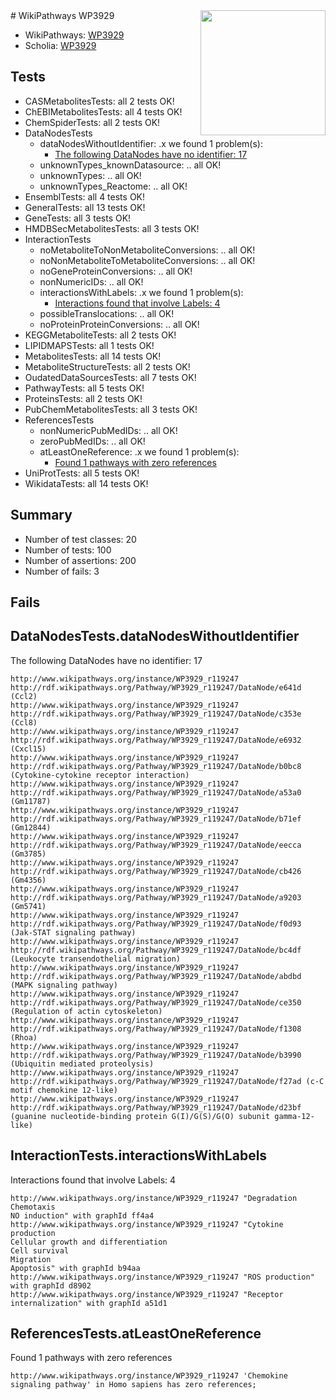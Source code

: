 <img style="float: right; width: 200px" src="https://upload.wikimedia.org/wikipedia/commons/thumb/8/83/Wplogo_with_text_500.png/640px-Wplogo_with_text_500.png" />
# WikiPathways WP3929

* WikiPathways: [WP3929](https://identifiers.org/wikipathways:WP3929)
* Scholia: [WP3929](https://scholia.toolforge.org/wikipathways/WP3929)
## Tests
* CASMetabolitesTests: all 2 tests OK!
* ChEBIMetabolitesTests: all 4 tests OK!
* ChemSpiderTests: all 2 tests OK!
* DataNodesTests
    * dataNodesWithoutIdentifier: .x we found 1 problem(s):
        * [The following DataNodes have no identifier: 17](#8792c497)
    * unknownTypes_knownDatasource: .. all OK!
    * unknownTypes: .. all OK!
    * unknownTypes_Reactome: .. all OK!
* EnsemblTests: all 4 tests OK!
* GeneralTests: all 13 tests OK!
* GeneTests: all 3 tests OK!
* HMDBSecMetabolitesTests: all 3 tests OK!
* InteractionTests
    * noMetaboliteToNonMetaboliteConversions: .. all OK!
    * noNonMetaboliteToMetaboliteConversions: .. all OK!
    * noGeneProteinConversions: .. all OK!
    * nonNumericIDs: .. all OK!
    * interactionsWithLabels: .x we found 1 problem(s):
        * [Interactions found that involve Labels: 4](#630d267b)
    * possibleTranslocations: .. all OK!
    * noProteinProteinConversions: .. all OK!
* KEGGMetaboliteTests: all 2 tests OK!
* LIPIDMAPSTests: all 1 tests OK!
* MetabolitesTests: all 14 tests OK!
* MetaboliteStructureTests: all 2 tests OK!
* OudatedDataSourcesTests: all 7 tests OK!
* PathwayTests: all 5 tests OK!
* ProteinsTests: all 2 tests OK!
* PubChemMetabolitesTests: all 3 tests OK!
* ReferencesTests
    * nonNumericPubMedIDs: .. all OK!
    * zeroPubMedIDs: .. all OK!
    * atLeastOneReference: .x we found 1 problem(s):
        * [Found 1 pathways with zero references](#35eb778e)
* UniProtTests: all 5 tests OK!
* WikidataTests: all 14 tests OK!


## Summary

* Number of test classes: 20
* Number of tests: 100
* Number of assertions: 200
* Number of fails: 3

## Fails

<a name="8792c497" />

## DataNodesTests.dataNodesWithoutIdentifier

The following DataNodes have no identifier: 17
```
http://www.wikipathways.org/instance/WP3929_r119247 http://rdf.wikipathways.org/Pathway/WP3929_r119247/DataNode/e641d (Ccl2)
http://www.wikipathways.org/instance/WP3929_r119247 http://rdf.wikipathways.org/Pathway/WP3929_r119247/DataNode/c353e (Ccl8)
http://www.wikipathways.org/instance/WP3929_r119247 http://rdf.wikipathways.org/Pathway/WP3929_r119247/DataNode/e6932 (Cxcl15)
http://www.wikipathways.org/instance/WP3929_r119247 http://rdf.wikipathways.org/Pathway/WP3929_r119247/DataNode/b0bc8 (Cytokine-cytokine receptor interaction)
http://www.wikipathways.org/instance/WP3929_r119247 http://rdf.wikipathways.org/Pathway/WP3929_r119247/DataNode/a53a0 (Gm11787)
http://www.wikipathways.org/instance/WP3929_r119247 http://rdf.wikipathways.org/Pathway/WP3929_r119247/DataNode/b71ef (Gm12844)
http://www.wikipathways.org/instance/WP3929_r119247 http://rdf.wikipathways.org/Pathway/WP3929_r119247/DataNode/eecca (Gm3785)
http://www.wikipathways.org/instance/WP3929_r119247 http://rdf.wikipathways.org/Pathway/WP3929_r119247/DataNode/cb426 (Gm4356)
http://www.wikipathways.org/instance/WP3929_r119247 http://rdf.wikipathways.org/Pathway/WP3929_r119247/DataNode/a9203 (Gm5741)
http://www.wikipathways.org/instance/WP3929_r119247 http://rdf.wikipathways.org/Pathway/WP3929_r119247/DataNode/f0d93 (Jak-STAT signaling pathway)
http://www.wikipathways.org/instance/WP3929_r119247 http://rdf.wikipathways.org/Pathway/WP3929_r119247/DataNode/bc4df (Leukocyte transendothelial migration)
http://www.wikipathways.org/instance/WP3929_r119247 http://rdf.wikipathways.org/Pathway/WP3929_r119247/DataNode/abdbd (MAPK signaling pathway)
http://www.wikipathways.org/instance/WP3929_r119247 http://rdf.wikipathways.org/Pathway/WP3929_r119247/DataNode/ce350 (Regulation of actin cytoskeleton)
http://www.wikipathways.org/instance/WP3929_r119247 http://rdf.wikipathways.org/Pathway/WP3929_r119247/DataNode/f1308 (Rhoa)
http://www.wikipathways.org/instance/WP3929_r119247 http://rdf.wikipathways.org/Pathway/WP3929_r119247/DataNode/b3990 (Ubiquitin mediated proteolysis)
http://www.wikipathways.org/instance/WP3929_r119247 http://rdf.wikipathways.org/Pathway/WP3929_r119247/DataNode/f27ad (c-C motif chemokine 12-like)
http://www.wikipathways.org/instance/WP3929_r119247 http://rdf.wikipathways.org/Pathway/WP3929_r119247/DataNode/d23bf (guanine nucleotide-binding protein G(I)/G(S)/G(O) subunit gamma-12-like)
```

<a name="630d267b" />

## InteractionTests.interactionsWithLabels

Interactions found that involve Labels: 4
```
http://www.wikipathways.org/instance/WP3929_r119247 "Degradation
Chemotaxis
NO induction" with graphId ff4a4
http://www.wikipathways.org/instance/WP3929_r119247 "Cytokine production
Cellular growth and differentiation
Cell survival
Migration
Apoptosis" with graphId b94aa
http://www.wikipathways.org/instance/WP3929_r119247 "ROS production" with graphId d8902
http://www.wikipathways.org/instance/WP3929_r119247 "Receptor internalization" with graphId a51d1
```

<a name="35eb778e" />

## ReferencesTests.atLeastOneReference

Found 1 pathways with zero references
```
http://www.wikipathways.org/instance/WP3929_r119247 'Chemokine signaling pathway' in Homo sapiens has zero references; 
```

